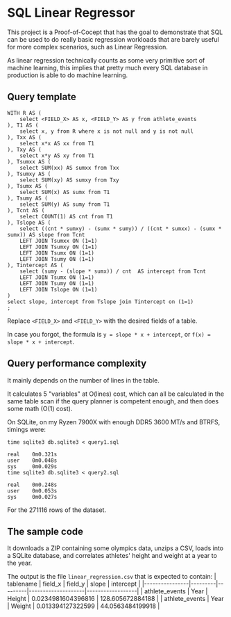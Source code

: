 # SQL Linear Regressor

This project is a Proof-of-Cocept that has the goal to demonstrate that SQL can be used to do really basic regression workloads that are barely useful for more complex scenarios, such as Linear Regression.

As linear regression technically counts as some very primitive sort of machine learning, this implies that pretty much every SQL database in production is able to do machine learning.

## Query template

```
WITH R AS (
	select <FIELD_X> AS x, <FIELD_Y> AS y from athlete_events
), T1 AS (
	select x, y from R where x is not null and y is not null
), Txx AS (
	select x*x AS xx from T1
), Txy AS (
	select x*y AS xy from T1
), Tsumxx AS (
	select SUM(xx) AS sumxx from Txx
), Tsumxy AS (
	select SUM(xy) AS sumxy from Txy
), Tsumx AS (
	select SUM(x) AS sumx from T1
), Tsumy AS (
	select SUM(y) AS sumy from T1
), Tcnt AS (
	select COUNT(1) AS cnt from T1
), Tslope AS (
	select ((cnt * sumxy) - (sumx * sumy)) / ((cnt * sumxx) - (sumx * sumx)) AS slope from Tcnt
	LEFT JOIN Tsumxx ON (1=1)
	LEFT JOIN Tsumxy ON (1=1)
	LEFT JOIN Tsumx ON (1=1)
	LEFT JOIN Tsumy ON (1=1)
), Tintercept AS (
	select (sumy - (slope * sumx)) / cnt  AS intercept from Tcnt
	LEFT JOIN Tsumx ON (1=1)
	LEFT JOIN Tsumy ON (1=1)
	LEFT JOIN Tslope ON (1=1)
)
select slope, intercept from Tslope join Tintercept on (1=1)
;
```

Replace `<FIELD_X>` and `<FIELD_Y>` with the desired fields of a table.

In case you forgot, the formula is `y = slope * x + intercept`, or `f(x) = slope * x + intercept`.

## Query performance complexity

It mainly depends on the number of lines in the table.

It calculates 5 "variables" at O(lines) cost, which can all be calculated in the same table scan if the query planner is competent enough, and then does some math (O(1) cost).

On SQLite, on my Ryzen 7900X with enough DDR5 3600 MT/s and BTRFS, timings were:

```
time sqlite3 db.sqlite3 < query1.sql

real    0m0.321s
user    0m0.048s
sys     0m0.029s
time sqlite3 db.sqlite3 < query2.sql

real    0m0.248s
user    0m0.053s
sys     0m0.027s
```

For the 271116 rows of the dataset.

## The sample code

It downloads a ZIP containing some olympics data, unzips a CSV, loads into a SQLite database, and correlates athletes' height and weight at a year to the year.

The output is the file `linear_regression.csv` that is expected to contain:
| tablename | field_x | field_y | slope | intercept |
|----------------|---------|---------|--------------------|------------------|
| athlete_events | Year | Height | 0.0234981604396816 | 128.605672884188 |
| athlete_events | Year | Weight | 0.013394127322599 | 44.0563484199918 |
